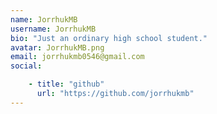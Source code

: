 ```yaml
---
name: JorrhukMB
username: JorrhukMB
bio: "Just an ordinary high school student."
avatar: JorrhukMB.png
email: jorrhukmb0546@gmail.com
social:

    - title: "github"
      url: "https://github.com/jorrhukmb"
---
```


